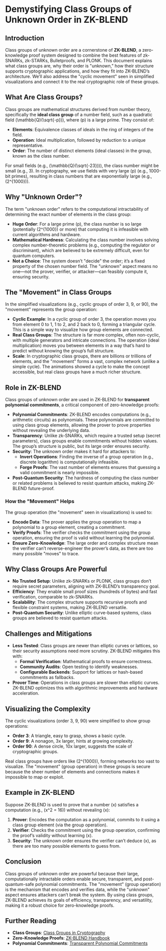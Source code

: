 # Demystifying Class Groups of Unknown Order in ZK-BLEND

## Introduction
Class groups of unknown order are a cornerstone of **ZK-BLEND**, a zero-knowledge proof system designed to combine the best features of zk-SNARKs, zk-STARKs, Bulletproofs, and PLONK. This document explains what class groups are, why their order is "unknown," how their structure supports cryptographic applications, and how they fit into ZK-BLEND’s architecture. We’ll also address the "cyclic movement" seen in simplified visualizations and connect it to the real cryptographic role of these groups.

## What Are Class Groups?
Class groups are mathematical structures derived from number theory, specifically the **ideal class group** of a number field, such as a quadratic field \(\mathbb{Q}(\sqrt{-p})\), where \(p\) is a large prime. They consist of:
- **Elements**: Equivalence classes of ideals in the ring of integers of the field.
- **Operation**: Ideal multiplication, followed by reduction to a unique representative.
- **Order**: The number of distinct elements (ideal classes) in the group, known as the class number.

For small fields (e.g., \(\mathbb{Q}(\sqrt{-23})\)), the class number might be small (e.g., 3). In cryptography, we use fields with very large \(p\) (e.g., 1000-bit primes), resulting in class numbers that are exponentially large (e.g., \(2^{1000}\)).

## Why "Unknown Order"?
The term "unknown order" refers to the computational intractability of determining the exact number of elements in the class group:
- **Huge Order**: For a large prime \(p\), the class number is so large (potentially \(2^{1000}\) or more) that computing it is infeasible with current algorithms and hardware.
- **Mathematical Hardness**: Calculating the class number involves solving complex number-theoretic problems (e.g., computing the regulator or discriminant), which are believed to be extremely difficult, even for quantum computers.
- **Not a Choice**: The system doesn’t "decide" the order; it’s a fixed property of the chosen number field. The "unknown" aspect means no one—not the prover, verifier, or attacker—can feasibly compute it, ensuring security.

## The "Movement" in Class Groups
In the simplified visualizations (e.g., cyclic groups of order 3, 9, or 90), the "movement" represents the group operation:
- **Cyclic Example**: In a cyclic group of order 3, the operation moves you from element 0 to 1, 1 to 2, and 2 back to 0, forming a triangular cycle. This is a simple way to visualize how group elements are connected.
- **Real Class Groups**: The structure is far more complex, often non-cyclic, with multiple generators and intricate connections. The operation (ideal multiplication) moves you between elements in a way that’s hard to predict without knowing the group’s full structure.
- **Scale**: In cryptographic class groups, there are billions or trillions of elements, and the "movement" forms a vast, complex network (unlike a simple cycle). The animations showed a cycle to make the concept accessible, but real class groups have a much richer structure.

## Role in ZK-BLEND
Class groups of unknown order are used in ZK-BLEND for **transparent polynomial commitments**, a critical component of zero-knowledge proofs:
- **Polynomial Commitments**: ZK-BLEND encodes computations (e.g., arithmetic circuits) as polynomials. These polynomials are committed to using class group elements, allowing the prover to prove properties without revealing the underlying data.
- **Transparency**: Unlike zk-SNARKs, which require a trusted setup (secret parameters), class groups enable commitments without hidden values. The group’s structure is public, but its large order ensures security.
- **Security**: The unknown order makes it hard for attackers to:
  - **Invert Operations**: Finding the inverse of a group operation (e.g., discrete logarithm) is computationally infeasible.
  - **Forge Proofs**: The vast number of elements ensures that guessing a valid commitment is nearly impossible.
- **Post-Quantum Security**: The hardness of computing the class number or related problems is believed to resist quantum attacks, making ZK-BLEND future-proof.

### How the "Movement" Helps
The group operation (the "movement" seen in visualizations) is used to:
- **Encode Data**: The prover applies the group operation to map a polynomial to a group element, creating a commitment.
- **Verify Proofs**: The verifier checks the commitment using the group operation, ensuring the proof is valid without learning the polynomial.
- **Ensure Zero-Knowledge**: The large order and complex structure mean the verifier can’t reverse-engineer the prover’s data, as there are too many possible "moves" to trace.

## Why Class Groups Are Powerful
- **No Trusted Setup**: Unlike zk-SNARKs or PLONK, class groups don’t require secret parameters, aligning with ZK-BLEND’s transparency goal.
- **Efficiency**: They enable small proof sizes (hundreds of bytes) and fast verification, comparable to zk-SNARKs.
- **Scalability**: The complex structure supports recursive proofs and flexible constraint systems, making ZK-BLEND versatile.
- **Post-Quantum Security**: Unlike elliptic curve-based systems, class groups are believed to resist quantum attacks.

## Challenges and Mitigations
- **Less Tested**: Class groups are newer than elliptic curves or lattices, so their security assumptions need more scrutiny. ZK-BLEND mitigates this with:
  - **Formal Verification**: Mathematical proofs to ensure correctness.
  - **Community Audits**: Open testing to identify weaknesses.
  - **Configurable Backends**: Support for lattices or hash-based commitments as fallbacks.
- **Prover Time**: Operations in class groups are slower than elliptic curves. ZK-BLEND optimizes this with algorithmic improvements and hardware acceleration.

## Visualizing the Complexity
The cyclic visualizations (order 3, 9, 90) were simplified to show group operations:
- **Order 3**: A triangle, easy to grasp, shows a basic cycle.
- **Order 9**: A nonagon, 3x larger, hints at growing complexity.
- **Order 90**: A dense circle, 10x larger, suggests the scale of cryptographic groups.

Real class groups have orders like \(2^{1000}\), forming networks too vast to visualize. The "movement" (group operation) in these groups is secure because the sheer number of elements and connections makes it impossible to map or exploit.

## Example in ZK-BLEND
Suppose ZK-BLEND is used to prove that a number \(x\) satisfies a computation (e.g., \(x^2 = 16\)) without revealing \(x\):
1. **Prover**: Encodes the computation as a polynomial, commits to it using a class group element (via the group operation).
2. **Verifier**: Checks the commitment using the group operation, confirming the proof’s validity without learning \(x\).
3. **Security**: The unknown order ensures the verifier can’t deduce \(x\), as there are too many possible elements to guess from.

## Conclusion
Class groups of unknown order are powerful because their large, computationally intractable orders enable secure, transparent, and post-quantum-safe polynomial commitments. The "movement" (group operation) is the mechanism that encodes and verifies data, while the "unknown" aspect ensures attackers can’t break the system. By using class groups, ZK-BLEND achieves its goals of efficiency, transparency, and versatility, making it a robust choice for zero-knowledge proofs.

## Further Reading
- **Class Groups**: [Class Groups in Cryptography](https://eprint.iacr.org/2020/196)
- **Zero-Knowledge Proofs**: [ZK-BLEND Handbook](https://zk-blend.org/docs)
- **Polynomial Commitments**: [Transparent Polynomial Commitments](https://eprint.iacr.org/2021/102)

